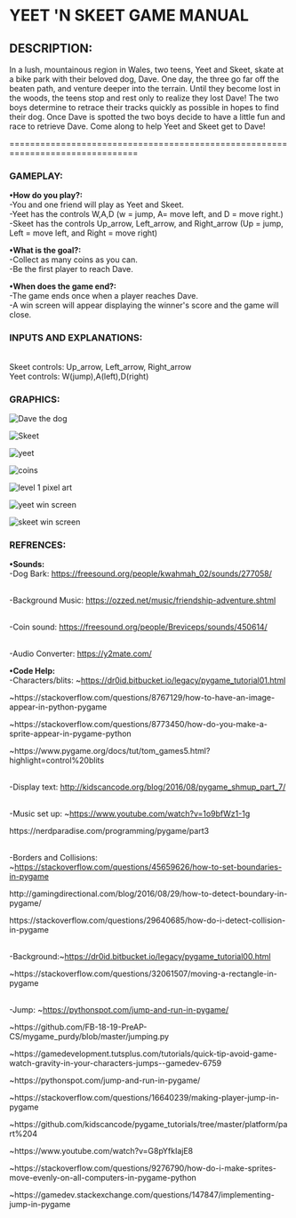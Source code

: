  <h1> YEET 'N SKEET GAME MANUAL <img src="Dave transparent resize.png" alt="" </h1>

   <h2>DESCRIPTION:</h2>
    In a lush, mountainous region in Wales, two teens, Yeet and Skeet, skate at a bike park with their beloved dog, Dave.
    One day, the three go far off the beaten path, and venture deeper into the terrain. Until they become lost in the woods, the teens stop and rest only to realize they lost Dave! The two boys determine to retrace their tracks quickly as possible in hopes to find their dog. Once Dave is spotted the two boys decide to have a little fun and race to retrieve Dave. Come along to help Yeet and Skeet get to Dave!
<p>===============================================================================</p>

<h3>GAMEPLAY:</h3> 


**•How do you play?:**
<br />-You and one friend will play as Yeet and Skeet. 
<br />-Yeet has the controls W,A,D (w = jump, A= move left, and D = move right.) 
<br />-Skeet has the controls Up_arrow, Left_arrow, and Right_arrow (Up = jump, Left = move left, and Right = move right) </br>
      
**•What is the goal?:**
      <br />-Collect as many coins as you can.
      <br />-Be the first player to reach Dave. </br>
      
**•When does the game end?:**
      <br />-The game ends once when a player reaches Dave.
      <br />-A win screen will appear displaying the winner's score and the game will close.</br>
      
<h3>INPUTS AND EXPLANATIONS:</h3>
 <br />Skeet controls: Up_arrow, Left_arrow, Right_arrow
<br /> Yeet controls: W(jump),A(left),D(right)

<h3>GRAPHICS:</h3>
<p><img src="Dave transparent.png" alt="Dave the dog" /></p>
<p><img src="skeet transparent.png" alt="Skeet" /></p>
<p><img src="yeet transparent.png" alt="yeet" /></p>
<p><img src="coin.png" alt="coins" /></p>
<p><img src="level 1 wip.png" alt="level 1 pixel art" /></p>
<p><img src="yeet wins.png" alt="yeet win screen" /></p>
<p><img src="skeet wins.png" alt="skeet win screen" /></p>

<h3>REFRENCES:</h3>

**•Sounds:**
<br /> -Dog Bark: https://freesound.org/people/kwahmah_02/sounds/277058/

<br /> -Background Music: https://ozzed.net/music/friendship-adventure.shtml

<br /> -Coin sound: https://freesound.org/people/Breviceps/sounds/450614/

<br /> -Audio Converter: https://y2mate.com/

**•Code Help:**
<br /> -Characters/blits: ~https://dr0id.bitbucket.io/legacy/pygame_tutorial01.html
<p> ~https://stackoverflow.com/questions/8767129/how-to-have-an-image-appear-in-python-pygame </p>
<p> ~https://stackoverflow.com/questions/8773450/how-do-you-make-a-sprite-appear-in-pygame-python </p>
<p> ~https://www.pygame.org/docs/tut/tom_games5.html?highlight=control%20blits </p>

<br /> -Display text: http://kidscancode.org/blog/2016/08/pygame_shmup_part_7/

<br /> -Music set up: ~https://www.youtube.com/watch?v=1o9bfWz1-1g
<p> https://nerdparadise.com/programming/pygame/part3 </p>

<br /> -Borders and Collisions: ~https://stackoverflow.com/questions/45659626/how-to-set-boundaries-in-pygame 
<p> http://gamingdirectional.com/blog/2016/08/29/how-to-detect-boundary-in-pygame/ </p>
<p> https://stackoverflow.com/questions/29640685/how-do-i-detect-collision-in-pygame </p>

<br /> -Background:~https://dr0id.bitbucket.io/legacy/pygame_tutorial00.html
<p> ~https://stackoverflow.com/questions/32061507/moving-a-rectangle-in-pygame </p>

<br />-Jump: ~https://pythonspot.com/jump-and-run-in-pygame/ 
<p>~https://github.com/FB-18-19-PreAP-CS/mygame_purdy/blob/master/jumping.py </p>
<p>~https://gamedevelopment.tutsplus.com/tutorials/quick-tip-avoid-game-watch-gravity-in-your-characters-jumps--gamedev-6759 </p>
<p>~https://pythonspot.com/jump-and-run-in-pygame/ </p>
<p>~https://stackoverflow.com/questions/16640239/making-player-jump-in-pygame </p>
<p>~https://github.com/kidscancode/pygame_tutorials/tree/master/platform/part%204 </p>
<p>~https://www.youtube.com/watch?v=G8pYfkIajE8 </p>
<p>~https://stackoverflow.com/questions/9276790/how-do-i-make-sprites-move-evenly-on-all-computers-in-pygame-python</p>
<p>~https://gamedev.stackexchange.com/questions/147847/implementing-jump-in-pygame </p>
